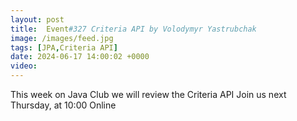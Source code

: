```yaml
---
layout: post
title:  Event#327 Criteria API by Volodymyr Yastrubchak
image: /images/feed.jpg
tags: [JPA,Criteria API]
date: 2024-06-17 14:00:02 +0000
video: 
---
```


This week on Java Club we will review the Criteria API
Join us next Thursday, at 10:00 Online
